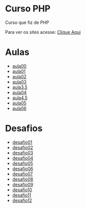 # Curso PHP
 <p>Curso que fiz de PHP</p>
 <p>Para ver os sites acesse: <a href="https://heitor805.github.io/Curso-PHP/" target="_blank">Clique Aqui</a></p>
 <h1> Aulas </h1>
 <ul>
  <li><a href="Curso-PHP/ex000/index.php" target="_blank">aula00</a></li>
  <li><a href="Curso-PHP/ex001/index.php" target="_blank">aula01</a></li>
  <li><a href="Curso-PHP/ex002/index.php" target="_blank">aula02</a></li>
  <li><a href="Curso-PHP/ex003/index.php" target="_blank">aula03</a></li>
  <li><a href="Curso-PHP/ex3.5/index.php" target="_blank">aula3.5</a></li>
  <li><a href="Curso-PHP/ex004/index.html" target="_blank">aula04</a></li>
  <li><a href="Curso-PHP/ex4.5/index.php" target="_blank">aula4.5</a></li>
  <li><a href="Curso-PHP/ex005/form.html" target="_blank">aula05</a></li>
  <li><a href="Curso-PHP/ex006/index.php" target="_blank">aula06</a></li>
 </ul>
 <h1> Desafios </h1>
 <ul>
  <li><a href="Curso-PHP/desafio001/index.html" target="_blank">desafio01</a></li>
  <li><a href="Curso-PHP/desafio002/index.php" target="_blank">desafio02</a></li>
  <li><a href="Curso-PHP/desafio003/index.html" target="_blank">desafio03</a></li>
  <li><a href="Curso-PHP/desafio004/index.html" target="_blank">desafio04</a></li>
  <li><a href="Curso-PHP/desafio005/index.html" target="_blank">desafio05</a></li>
  <li><a href="Curso-PHP/desafio006/index.php" target="_blank">desafio06</a></li>
  <li><a href="Curso-PHP/desafio007/index.php" target="_blank">desafio07</a></li>
  <li><a href="Curso-PHP/desafio008/index.php" target="_blank">desafio08</a></li>
  <li><a href="Curso-PHP/desafio009/index.php" target="_blank">desafio09</a></li>
  <li><a href="Curso-PHP/desafio010/index.php" target="_blank">desafio10</a></li>
  <li><a href="Curso-PHP/desafio011/index.php" target="_blank">desafio11</a></li>
  <li><a href="Curso-PHP/desafio012/index.php" target="_blank">desafio12</a></li>
 </ul>
